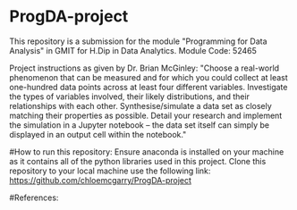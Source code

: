 # ProgDA-project

This repository is a submission for the module "Programming for Data Analysis" in GMIT for H.Dip in Data Analytics. 
Module Code: 52465

Project instructions as given by Dr. Brian McGinley:
"Choose a real-world phenomenon that can be measured and for which you could collect at least one-hundred data points across at least four different variables.
Investigate the types of variables involved, their likely distributions, and their relationships with each other.
Synthesise/simulate a data set as closely matching their properties as possible.
Detail your research and implement the simulation in a Jupyter notebook – the data set itself can simply be displayed in an output cell within the notebook."


#How to run this repository:
Ensure anaconda is installed on your machine as it contains all of the python libraries used in this project. Clone this repository to your local machine use the following link: https://github.com/chloemcgarry/ProgDA-project


#References:
